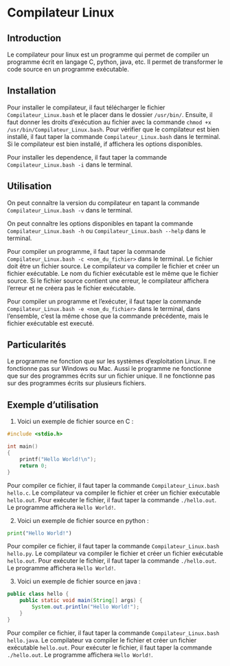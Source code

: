 # Compilateur Linux

## Introduction

Le compilateur pour linux est un programme qui permet de compiler un programme écrit en langage C, python, java, etc. Il
permet de transformer le code source en un programme exécutable.

## Installation

Pour installer le compilateur, il faut télécharger le fichier `Compilateur_Linux.bash` et le placer dans le dossier
`/usr/bin/`. Ensuite, il faut donner les droits d’exécution au fichier avec la
commande `chmod +x /usr/bin/Compilateur_Linux.bash`.
Pour vérifier que le compilateur est bien installé, il faut taper la commande `Compilateur_Linux.bash` dans le terminal.
Si le compilateur est bien installé, if affichera les options disponibles.

Pour installer les dependence, il faut taper la commande `Compilateur_Linux.bash -i` dans le terminal.

## Utilisation

On peut connaître la version du compilateur en tapant la commande `Compilateur_Linux.bash -v` dans le terminal.

On peut connaître les options disponibles en tapant la commande `Compilateur_Linux.bash -h`
ou `Compilateur_Linux.bash --help` dans le terminal.

Pour compiler un programme, il faut taper la commande `Compilateur_Linux.bash -c <nom_du_fichier>` dans le terminal.
Le fichier doit être un fichier source. Le compilateur va compiler le fichier et créer un fichier exécutable. Le nom du
fichier exécutable est le même que le fichier source. Si le fichier source contient une erreur, le compilateur affichera
l’erreur et ne créera pas le fichier exécutable.

Pour compiler un programme et l’exécuter, il faut taper la commande `Compilateur_Linux.bash -e <nom_du_fichier>` dans le
terminal, dans l’ensemble, c’est la même chose que la commande précédente, mais le fichier exécutable est executé.

## Particularités

Le programme ne fonction que sur les systèmes d’exploitation Linux. Il ne fonctionne pas sur Windows ou Mac.
Aussi le programme ne fonctionne que sur des programmes écrits sur un fichier unique. Il ne fonctionne pas sur des
programmes écrits sur plusieurs fichiers.

## Exemple d’utilisation

1. Voici un exemple de fichier source en C :

```c
#include <stdio.h>

int main()
{
    printf("Hello World!\n");
    return 0;
}
```

Pour compiler ce fichier, il faut taper la commande `Compilateur_Linux.bash hello.c`. Le compilateur va compiler le
fichier et créer un fichier exécutable `hello.out`. Pour exécuter le fichier, il faut taper la commande `./hello.out`.
Le programme affichera `Hello World!`.

2. Voici un exemple de fichier source en python :

```python
print("Hello World!")
```

Pour compiler ce fichier, il faut taper la commande `Compilateur_Linux.bash hello.py`. Le compilateur va compiler le
fichier et créer un fichier exécutable `hello.out`. Pour exécuter le fichier, il faut taper la commande `./hello.out`.
Le programme affichera `Hello World!`.

3. Voici un exemple de fichier source en java :

```java
public class hello {
    public static void main(String[] args) {
        System.out.println("Hello World!");
    }
}
```

Pour compiler ce fichier, il faut taper la commande `Compilateur_Linux.bash hello.java`. Le compilateur va compiler le
fichier et créer un fichier exécutable `hello.out`. Pour exécuter le fichier, il faut taper la commande `./hello.out`.
Le programme affichera `Hello World!`.
